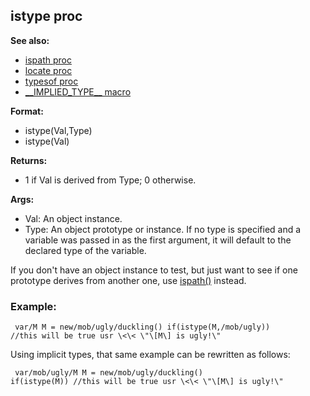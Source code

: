 ## istype proc
**See also:**
+   [ispath proc](/ref/proc/ispath.md) 
+   [locate proc](/ref/proc/locate.md) 
+   [typesof proc](/ref/proc/typesof.md) 
+   [\_\_IMPLIED_TYPE\_\_ macro](/ref/DM/preprocessor/__IMPLIED_TYPE__.md) 
<!-- -->
**Format:**
+   istype(Val,Type)
+   istype(Val)
<!-- -->
**Returns:**
+   1 if Val is derived from Type; 0 otherwise.
<!-- -->
**Args:**
+   Val: An object instance.
+   Type: An object prototype or instance. If no type is specified and a
    variable was passed in as the first argument, it will default to the
    declared type of the variable.


If you don\'t have an object instance to test, but just want to
see if one prototype derives from another one, use
[ispath()](/ref/proc/ispath.md) instead.
### Example:

```
 var/M M = new/mob/ugly/duckling() if(istype(M,/mob/ugly))
//this will be true usr \<\< \"\[M\] is ugly!\" 
```



Using implicit types, that same example can be rewritten as
follows: 
```
 var/mob/ugly/M M = new/mob/ugly/duckling()
if(istype(M)) //this will be true usr \<\< \"\[M\] is ugly!\" 
```
